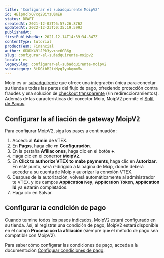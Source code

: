 ```yaml
---
title: 'Configurar el subadquirente MoipV2'
id: 4BipUcTxQ7cq2BiYzUDmEH
status: DRAFT
createdAt: 2021-12-03T16:57:26.876Z
updatedAt: 2022-12-23T20:35:19.599Z
publishedAt: 
firstPublishedAt: 2021-12-14T14:39:34.847Z
contentType: tutorial
productTeam: Financial
author: 6DODK49lJPk3yvcoe6GB6g
slug: configurar-el-subadquirente-moipv2
locale: es
legacySlug: configurar-el-subadquirente-moipv2
subcategory: 3tDGibM2tqMyqIyukqmmMw
---
```


Moip es un [subadquirente](/es/tutorial/que-es-un-subadquirente) que ofrece una integración única para conectar su tienda a todas las partes del flujo de pago, ofreciendo protección contra fraudes y una solución de [checkout transparente](/es/tutorial/que-es-el-checkout-transparente) (sin redireccionamientos). Además de las características del conector Moip, MoipV2 permite el [Split de Pagos](https://help.vtex.com/es/tutorial/split-de-pagamento--6k5JidhYRUxileNolY2VLx?&utm_source=autocomplete#).

## Configurar la afiliación de gateway MoipV2

Para configurar MoipV2, siga los pasos a continuación:

1. Acceda al __Admin__ de VTEX.
2. En __Pagos__, haga clic en __Configuración__.
3. En la pestaña __Afiliaciones__, haga clic en el botón __+__.
4. Haga clic en el conector __MoipV2__.
5. En __Click to authorize VTEX to make payments__, haga clic en __Autorizar__. En este punto, será redirigido a la página de Moip, donde deberá acceder a su cuenta de Moip y autorizar la conexión VTEX.
6. Después de la autorización, volverá automáticamente al administrador te VTEX, y los campos __Application Key__, __Application Token__, __Application Id__ ya estarán completados.
7. Haga clic en Salvar.

## Configurar la condición de pago

Cuando termine todos los pasos indicados, MoipV2 estará configurado en su tienda. Así, al registrar una condición de pago, MoipV2 estará disponible en el campo __Proceso con la afiliación__ (siempre que el método de pago sea compatible con MoipV2).

Para saber cómo configurar las condiciones de pago, acceda a la documentación [Configurar condiciones de pago](https://help.vtex.com/es/tutorial/condicoes-de-pagamento).
